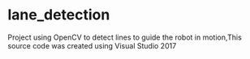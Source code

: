 # lane_detection
Project using OpenCV to detect lines to guide the robot in motion,This source code was created using Visual Studio 2017
